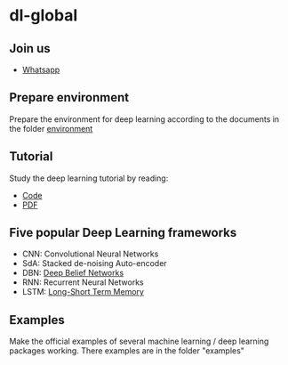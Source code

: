 # dl-global
## Join us
- [Whatsapp](https://chat.whatsapp.com/6nbTARfHIbN7oLhG6J5WZW)

## Prepare environment
Prepare the environment for deep learning according to the documents in the folder [environment](https://github.com/ykaitao/dl-global/tree/master/environment)
## Tutorial
Study the deep learning tutorial by reading:
- [Code](https://github.com/ykaitao/dl-global/tree/master/examples/Theano)
- [PDF](https://github.com/ykaitao/dl-global/blob/master/Deep%20learning%20tutorials.pdf)
## Five popular Deep Learning frameworks
- CNN: Convolutional Neural Networks
- SdA: Stacked de-noising Auto-encoder
- DBN: [Deep Belief Networks](http://blog.csdn.net/itplus/article/details/19168989) 
- RNN: Recurrent Neural Networks
- LSTM: [Long-Short Term Memory](http://colah.github.io/posts/2015-08-Understanding-LSTMs/)
## Examples
Make the official examples of several machine learning / deep learning packages working. There examples are in the folder "examples"
